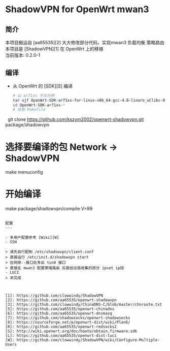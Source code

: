 ShadowVPN for OpenWrt mwan3
===

简介
---
 本项目搬运自 [aa65535][2] 大大修改部分代码，实现mwan3 负载均衡 策略路由
 本项目是 [ShadowVPN][1] 在 OpenWrt 上的移植  
 当前版本: 0.2.0-1  


编译
---

 - 从 OpenWrt 的 [SDK][S] 编译  

   ```bash
   # 以 ar71xx 平台为例
   tar xjf OpenWrt-SDK-ar71xx-for-linux-x86_64-gcc-4.8-linaro_uClibc-0.9.33.2.tar.bz2
   cd OpenWrt-SDK-ar71xx-*
   # 获取 Makefile
   git clone https://github.com/kszym2002/openwrt-shadowvpn.git package/shadowvpn
   # 选择要编译的包 Network -> ShadowVPN
   make menuconfig
   # 开始编译
   make package/shadowvpn/compile V=99
   ```

配置
---

 - 多用户配置参考 [Wiki][W]  
 - SSH

  > 请先自行配制 /etc/shadowvpn/client.conf
  > 直接运行 /etc/init.d/shadowvpn start
  > 在网络--接口处多出 tun0 接口 
  > 直接在 mwan3 配置策咯路由 后面给出我收集的部分 ipset ip段
 - LUCI
  > 未完成



  [1]: https://github.com/clowwindy/ShadowVPN
  [2]: https://github.com/aa65535/openwrt-shadowvpn
  [3]: https://github.com/clowwindy/ChinaDNS-C/blob/master/chnroute.txt
  [5]: https://github.com/aa65535/openwrt-chinadns
  [6]: https://github.com/aa65535/openwrt-dnsmasq
  [7]: https://github.com/shadowsocks/openwrt-shadowsocks
  [8]: https://sourceforge.net/p/openwrt-dist/wiki/Plan6/
  [R]: https://github.com/aa65535/openwrt-redsocks2
  [S]: http://wiki.openwrt.org/doc/howto/obtain.firmware.sdk
  [L]: https://github.com/aa65535/openwrt-dist-luci
  [W]: https://github.com/clowwindy/ShadowVPN/wiki/Configure-Multiple-Users
